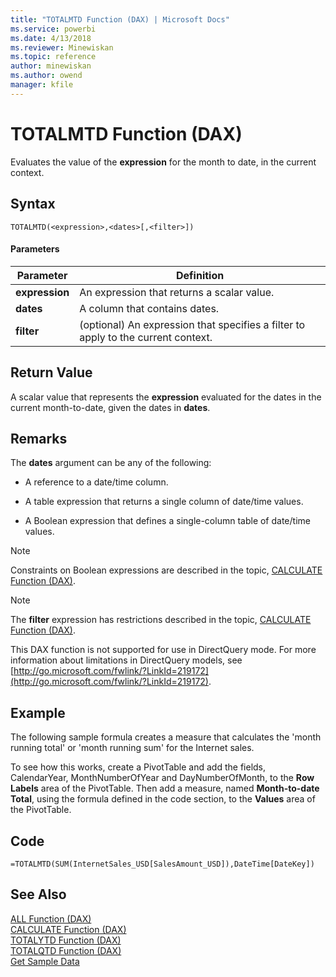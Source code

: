 ```yaml
---
title: "TOTALMTD Function (DAX) | Microsoft Docs"
ms.service: powerbi
ms.date: 4/13/2018
ms.reviewer: Minewiskan
ms.topic: reference
author: minewiskan
ms.author: owend
manager: kfile
---
```

# TOTALMTD Function (DAX)
Evaluates the value of the **expression** for the month to date, in the current context.  
  
## Syntax  
  
```  
TOTALMTD(<expression>,<dates>[,<filter>])  
```  
  
#### Parameters  
  
|Parameter|Definition|  
|-------------|--------------|  
|**expression**|An expression that returns a scalar value.|  
|**dates**|A column that contains dates.|  
|**filter**|(optional) An expression that specifies a filter to apply to the current context.|  
  
## Return Value  
A scalar value that represents the **expression** evaluated for the dates in the current month-to-date, given the dates in **dates**.  
  
## Remarks  
The **dates** argument can be any of the following:  
  
-   A reference to a date/time column.  
  
-   A table expression that returns a single column of date/time values.  
  
-   A Boolean expression that defines a single-column table of date/time values.  
  
> [!NOTE]  
> Constraints on Boolean expressions are described in the topic, [CALCULATE Function &#40;DAX&#41;](calculate-function-dax.md).  
  
> [!NOTE]  
> The **filter** expression has restrictions described in the topic, [CALCULATE Function &#40;DAX&#41;](calculate-function-dax.md).  
  
This DAX function is not supported for use in DirectQuery mode. For more information about limitations in DirectQuery models, see  [http://go.microsoft.com/fwlink/?LinkId=219172](http://go.microsoft.com/fwlink/?LinkId=219172).  
  
## Example  
The following sample formula creates a measure that calculates the 'month running total' or 'month running sum' for the Internet sales.  
  
To see how this works, create a PivotTable and add the fields, CalendarYear, MonthNumberOfYear and DayNumberOfMonth, to the **Row Labels** area of the PivotTable. Then add a measure, named **Month-to-date Total**, using the formula defined in the code section, to the **Values** area of the PivotTable.  
  
## Code  
  
```  
=TOTALMTD(SUM(InternetSales_USD[SalesAmount_USD]),DateTime[DateKey])  
```  
  
## See Also  
[ALL Function &#40;DAX&#41;](all-function-dax.md)  
[CALCULATE Function &#40;DAX&#41;](calculate-function-dax.md)  
[TOTALYTD Function &#40;DAX&#41;](totalytd-function-dax.md)  
[TOTALQTD Function &#40;DAX&#41;](totalqtd-function-dax.md)  
[Get Sample Data](http://go.microsoft.com/fwlink/?LinkId=164474)  
  
